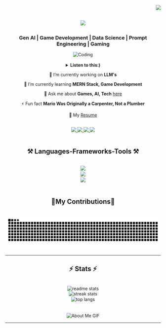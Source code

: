 <img align="right" src="https://visitor-badge.laobi.icu/badge?page_id=Charan051203.Charan051203" />
<h1 align="center">
    <img src="https://readme-typing-svg.herokuapp.com/?font=Righteous&size=27&center=true&vCenter=true&width=500&height=70&duration=4000&lines=Hello+Everyone👋+I'm+CHARAN..;Nice+To+Meet+You+....;Bonjour+👋+I'm+CHARAN..;Nice+To+Meet+You+....;Hola+a+todos+👋+I'm+CHARAN..;Nice+To+Meet+You+....;&center=true" />
</h1>

<h3 align="center"> Gen AI | Game Development | Data Science | Prompt Engineering | Gaming</h3>

<div align='center'>
<img alt="Coding" width="400" src="https://github.com/SP-XD/SP-XD/blob/main/images/dev-working_rounded.gif?raw=true" href="https://github.com/sp-xd" alt="Workspace"  width="40%"/>
</div>

</br>

<details align="center">
<p><strong> <summary>  Listen to this:)  </summary> </strong></p>

[![Spotify](https://spotify-readme.sp-xd.vercel.app/api/spotify)](https://open.spotify.com/user/somnathpaul) <be>

</details>


<div align="center">
 
🔭 I’m currently working on **LLM's**
 
🌱 I’m currently learning **MERN Stack, Game Development**

💬 Ask me about **Games, AI, Tech** [here](charanrk2003@gmail.com)

⚡ Fun fact **Mario Was Originally a Carpenter, Not a Plumber**

📄 My [Resume](https://drive.google.com/file/d/14YgLH4eUYWNow_RdPjCAo1o4INJhpJpG/view?usp=sharing)

</br>
</div>

 <div align="center"> 
  <a href="mailto:charanrk2003@gmail.com">
    <img src="https://img.shields.io/badge/Gmail-333333?style=for-the-badge&logo=gmail&logoColor=red" />
  </a>
  <a href="https://linkedin.com/in/charan051203" target="_blank">
    <img src="https://img.shields.io/badge/LinkedIn-0077B5?style=for-the-badge&logo=linkedin&logoColor=white" target="_blank" />
  </a>
  <a href="https://instagram.com/chrn_._" target="_blank">
    <img src="https://img.shields.io/badge/Instagram-C13584?style=for-the-badge&logo=instagram&logoColor=white" target="_blank" />
  </a>  
  <a href="" target="_blank">
     <img src="https://img.shields.io/badge/Portfolio-FF5722?style=for-the-badge&logo=todoist&logoColor=white" target="_blank" />
  </a>
</div>
</br>
<div align="center">
    <h2 align="center">⚒️ Languages-Frameworks-Tools ⚒️</h2>
<br/>
<div align="center">
    <img src="https://skillicons.dev/icons?i=github,blender,vscode,git,unity,unreal" /><br>
    <img src="https://skillicons.dev/icons?i=html,css,nodejs,react,typescript" /><br>
    <img src="https://skillicons.dev/icons?i=c,cs,python,mysql,javascript,tensorflow,scikitlearn,pytorch" /><br>
</div>
</br>
<div align="center">
  <h2>🐍My Contributions🐍</h2>
  <br>
<img alt="Snake" src="https://github.com/Charan051203/Charan051203/blob/output/github-snake-dark.svg">
</div>

<hr/>

<h2 align="center">⚡ Stats ⚡</h2>
<br>
<div align=center>
    <img width=390 src="https://github-readme-stats-salesp07.vercel.app/api?username=charan051203&count_private=true&show_icons=true&theme=react&rank_icon=github&border_radius=10" alt="readme stats"/><br/>
  <img width=390 src="https://github-readme-streak-stats-salesp07.vercel.app/?user=charan051203&count_private=true&theme=react&border_radius=10" alt="streak stats"/>
  <br/>
  <img width=325 align="center" src="https://github-readme-stats-salesp07.vercel.app/api/top-langs/?username=charan051203&hide=HTML&langs_count=8&layout=compact&theme=react&border_radius=10&size_weight=0.5&count_weight=0.5&exclude_repo=github-readme-stats" alt="top langs" /><br/><br/><br/>
    <img src="https://github.com/7oSkaaa/7oSkaaa/blob/main/Images/about_me.gif?raw=true" alt="About Me GIF" align="center">
</div>

<hr/>

